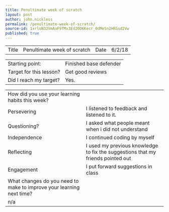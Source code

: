```yaml
---
title: Penultimate week of scratch
layout: post
author: john.nickless
permalink: /penultimate-week-of-scratch/
source-id: 1xrloN32VmAoF9TMx3Ed20DKKecr_0dMeSn2HKGsd2Vw
published: true
---
```

<table>
  <tr>
    <td>Title</td>
    <td>Penultimate week of scratch</td>
    <td>Date</td>
    <td>6/2/18</td>
  </tr>
</table>


<table>
  <tr>
    <td>Starting point:</td>
    <td>Finished base defender</td>
  </tr>
  <tr>
    <td>Target for this lesson?</td>
    <td>Get good reviews</td>
  </tr>
  <tr>
    <td>Did I reach my target? </td>
    <td>Yes.</td>
  </tr>
</table>


<table>
  <tr>
    <td>How did you use your learning habits this week?</td>
    <td></td>
  </tr>
  <tr>
    <td>Persevering</td>
    <td>I listened to feedback and listened to it.</td>
  </tr>
  <tr>
    <td>Questioning?</td>
    <td>I asked what people meant when i did not understand</td>
  </tr>
  <tr>
    <td>Independence</td>
    <td>I continued coding by myself</td>
  </tr>
  <tr>
    <td>Reflecting</td>
    <td>I used my previous knowledge to fix the suggestions that my friends pointed out</td>
  </tr>
  <tr>
    <td>Engagement</td>
    <td>I put forward suggestions in class</td>
  </tr>
  <tr>
    <td>What changes do you need to make to improve your learning next time?</td>
    <td></td>
  </tr>
  <tr>
    <td>n/a</td>
    <td></td>
  </tr>
</table>


